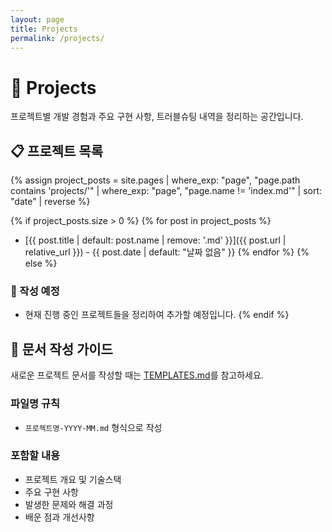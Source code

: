```yaml
---
layout: page
title: Projects
permalink: /projects/
---
```


# 📁 Projects

프로젝트별 개발 경험과 주요 구현 사항, 트러블슈팅 내역을 정리하는 공간입니다.

## 📋 프로젝트 목록

{% assign project_posts = site.pages | where_exp: "page", "page.path contains 'projects/'" | where_exp: "page", "page.name != 'index.md'" | sort: "date" | reverse %}

{% if project_posts.size > 0 %}
  {% for post in project_posts %}
- [{{ post.title | default: post.name | remove: '.md' }}]({{ post.url | relative_url }}) - {{ post.date | default: "날짜 없음" }}
  {% endfor %}
{% else %}
### 📝 작성 예정
- 현재 진행 중인 프로젝트들을 정리하여 추가할 예정입니다.
{% endif %}

## 📝 문서 작성 가이드

새로운 프로젝트 문서를 작성할 때는 [TEMPLATES.md](../TEMPLATES.md#project-template)를 참고하세요.

### 파일명 규칙
- `프로젝트명-YYYY-MM.md` 형식으로 작성

### 포함할 내용
- 프로젝트 개요 및 기술스택
- 주요 구현 사항
- 발생한 문제와 해결 과정
- 배운 점과 개선사항